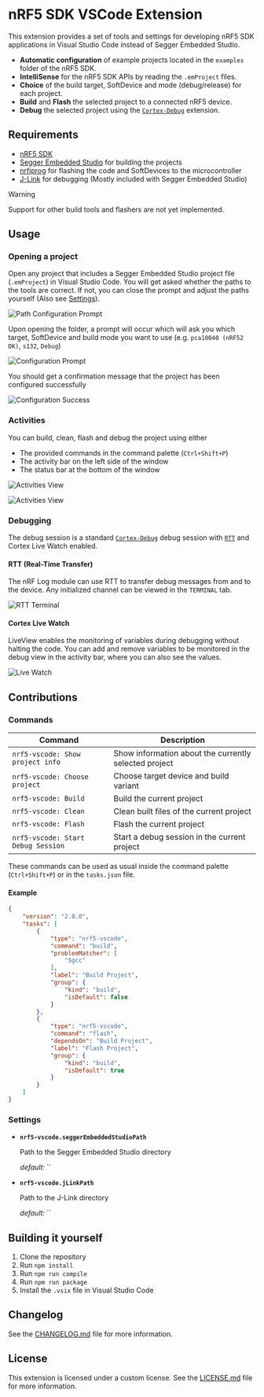 # nRF5 SDK VSCode Extension



This extension provides a set of tools and settings for developing nRF5 SDK applications in Visual Studio Code instead of Segger Embedded Studio.

- **Automatic configuration** of example projects located in the `examples` folder of the nRF5 SDK.
- **IntelliSense** for the nRF5 SDK APIs by reading the `.emProject` files.
- **Choice** of the build target, SoftDevice and mode (debug/release) for each project.
- **Build** and **Flash** the selected project to a connected nRF5 device.
- **Debug** the selected project using the [`Cortex-Debug`](https://github.com/Marus/cortex-debug) extension.

## Requirements

- [nRF5 SDK](https://www.nordicsemi.com/Software-and-Tools/Software/nRF5-SDK)
- [Segger Embedded Studio](https://www.segger.com/downloads/embedded-studio) for building the projects
- [nrfjprog](https://www.segger.com/downloads/jlink) for flashing the code and SoftDevices to the microcontroller
- [J-Link](https://www.segger.com/downloads/jlink) for debugging (Mostly included with Segger Embedded Studio)

> [!WARNING]
> Support for other build tools and flashers are not yet implemented.

## Usage

### Opening a project

Open any project that includes a Segger Embedded Studio project file (`.emProject`) in Visual Studio Code. You will get asked whether the paths to the tools are correct. If not, you can close the prompt and adjust the paths yourself (Also see [Settings](#settings)).

![Path Configuration Prompt](figures/ses_path_choice.png)

Upon opening the folder, a prompt will occur which will ask you which target, SoftDevice and build mode you want to use (e.g. `pca10040 (nRF52 DK)`, `s132`, `Debug`)

![Configuration Prompt](figures/hardware_choice.png)

You should get a confirmation message that the project has been configured successfully

![Configuration Success](figures/initialization_success.png)

### Activities

You can build, clean, flash and debug the project using either
- The provided commands in the command palette (`Ctrl+Shift+P`)
- The activity bar on the left side of the window
- The status bar at the bottom of the window
	
![Activities View](figures/activities_activitybar.png)

![Activities View](figures/activities_statusbar.png)

### Debugging

The debug session is a standard [`Cortex-Debug`](https://github.com/Marus/cortex-debug) debug session with [`RTT`](https://wiki.segger.com/RTT) and Cortex Live Watch enabled.

#### RTT (Real-Time Transfer)

The nRF Log module can use RTT to transfer debug messages from and to the device. Any initialized channel can be viewed in the `TERMINAL` tab.

![RTT Terminal](figures/rtt_terminal.png)


#### Cortex Live Watch

LiveView enables the monitoring of variables during debugging without halting the code. You can add and remove variables to be monitored in the debug view in the activity bar, where you can also see the values.

![Live Watch](figures/liveview_activitybar.png)

## Contributions

### Commands

| Command                            | Description                                           |
| ---------------------------------- | ----------------------------------------------------- |
| `nrf5-vscode: Show project info`   | Show information about the currently selected project |
| `nrf5-vscode: Choose project`      | Choose target device and build variant                |
| `nrf5-vscode: Build`               | Build the current project                             |
| `nrf5-vscode: Clean`               | Clean built files of the current project              |
| `nrf5-vscode: Flash`               | Flash the current project                             |
| `nrf5-vscode: Start Debug Session` | Start a debug session in the current project          |

These commands can be used as usual inside the command palette (`Ctrl+Shift+P`) or in the `tasks.json` file.

#### Example

```json
{
	"version": "2.0.0",
	"tasks": [
		{
			"type": "nrf5-vscode",
			"command": "build",
			"problemMatcher": [
				"$gcc"
			],
			"label": "Build Project",
			"group": {
				"kind": "build",
				"isDefault": false
			}
		},
		{
			"type": "nrf5-vscode",
			"command": "flash",
			"dependsOn": "Build Project",
			"label": "Flash Project",
			"group": {
				"kind": "build",
				"isDefault": true
			}
		}
	]
}
```

### Settings

- **`nrf5-vscode.seggerEmbeddedStudioPath`**
  
  Path to the Segger Embedded Studio directory 
  
  _default:_ ``

- **`nrf5-vscode.jLinkPath`**

  Path to the J-Link directory

  _default:_ ``

## Building it yourself

1. Clone the repository
2. Run `npm install`
3. Run `npm run compile`
4. Run `npm run package`
5. Install the `.vsix` file in Visual Studio Code

## Changelog

See the [CHANGELOG.md](CHANGELOG.md) file for more information.

## License

This extension is licensed under a custom license. See the [LICENSE.md](LICENSE.md) file for more information.
